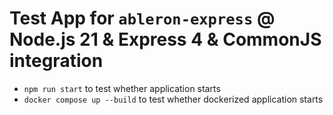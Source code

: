 # Test App for `ableron-express` @ Node.js 21 & Express 4 & CommonJS integration

* `npm run start` to test whether application starts
* `docker compose up --build` to test whether dockerized application starts
